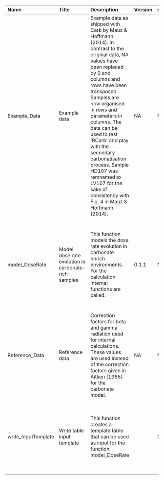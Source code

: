 

| Name                | Title                                               | Description                                                                                                                                                                                                                                                                                                                                                                                                                                   | Version | m.Date | m.Time | Author                                                                                                                                                      | Citation                                                                                                                                                                                                                                                                                           |
|:--------------------|:----------------------------------------------------|:----------------------------------------------------------------------------------------------------------------------------------------------------------------------------------------------------------------------------------------------------------------------------------------------------------------------------------------------------------------------------------------------------------------------------------------------|:--------|:-------|:-------|:------------------------------------------------------------------------------------------------------------------------------------------------------------|:---------------------------------------------------------------------------------------------------------------------------------------------------------------------------------------------------------------------------------------------------------------------------------------------------|
| Example_Data        | Example data                                        | Example data as shipped with  Carb  by Mauz & Hoffmann (2014). In contrast to the original data,  NA  values have been replaced by 0 and columns and rows have been transposed. Samples are now organised in rows and parameters in columns.  The data can be used to test 'RCarb' and play with the secondary carbonatisation process. Sample HD107 was remnamed to LV107 for the sake of consistency with Fig. 4 in Mauz & Hoffmann (2014). | NA      | NA     | NA     | Mauz & Hoffmann (2014), with minor modifcations by Sebastian Kreutzer, IRAMAT-CRP2A, UMR 5060, -  CNRS-Université Bordeaux Montaigne (France) -       | NA                                                                                                                                                                                                                                                                                                 |
| model_DoseRate      | Model dose rate evolution in carbonate-rich samples | This function models the dose rate evolution in carbonate enrich environments. For the calculation internal functions are called.                                                                                                                                                                                                                                                                                                             | 0.1.1   | NA     | NA     | Sebastian Kreutzer, IRAMAT-CRP2A, UMR 5060, Université Bordeaux Montagine (France); based -  on 'MATLAB' code given in file Carb_2007a.m of  Carb  -  | Kreutzer, S. (2019). model_DoseRate(): Model dose rate evolution in carbonate-rich samples. Function version 0.1.1. In: Kreutzer, S., Nathan, R.P., Mauz, B. (2019). RCarb: Dose Rate Modelling of Carbonate-Rich Samples R package version 0.1.3.9000-5. https://CRAN.R-project.org/package=RCarb |
| Reference_Data      | Reference data                                      | Correction factors for beta and gamma radiation used for internal calculations. These values are used instead of the correction factors given in Aitken (1985) for the carbonate model.                                                                                                                                                                                                                                                       | NA      | NA     | NA     | NA                                                                                                                                                          | NA                                                                                                                                                                                                                                                                                                 |
| write_InputTemplate | Write table input template                          | This function creates a template table that can be used as input for the function model_DoseRate                                                                                                                                                                                                                                                                                                                                              |         | 0.1.0  | NA     | Sebastian Kreutzer, IRAMAT-CRP2A, UMR 5060, CNRS - Université Bordeaux Montaigne (France) -                                                              | Kreutzer, S. (2019). write_InputTemplate(): Write table input template. Function version 0.1.0. In: Kreutzer, S., Nathan, R.P., Mauz, B. (2019). RCarb: Dose Rate Modelling of Carbonate-Rich Samples R package version 0.1.3.9000-5. https://CRAN.R-project.org/package=RCarb                     |

